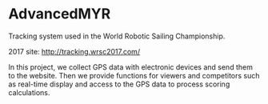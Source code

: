 # AdvancedMYR

Tracking system used in the World Robotic Sailing Championship.

2017 site: http://tracking.wrsc2017.com/

In this project, we collect GPS data with electronic devices and send them to the website. Then we provide functions for viewers and competitors such as real-time display and access to the GPS data to process scoring calculations.
